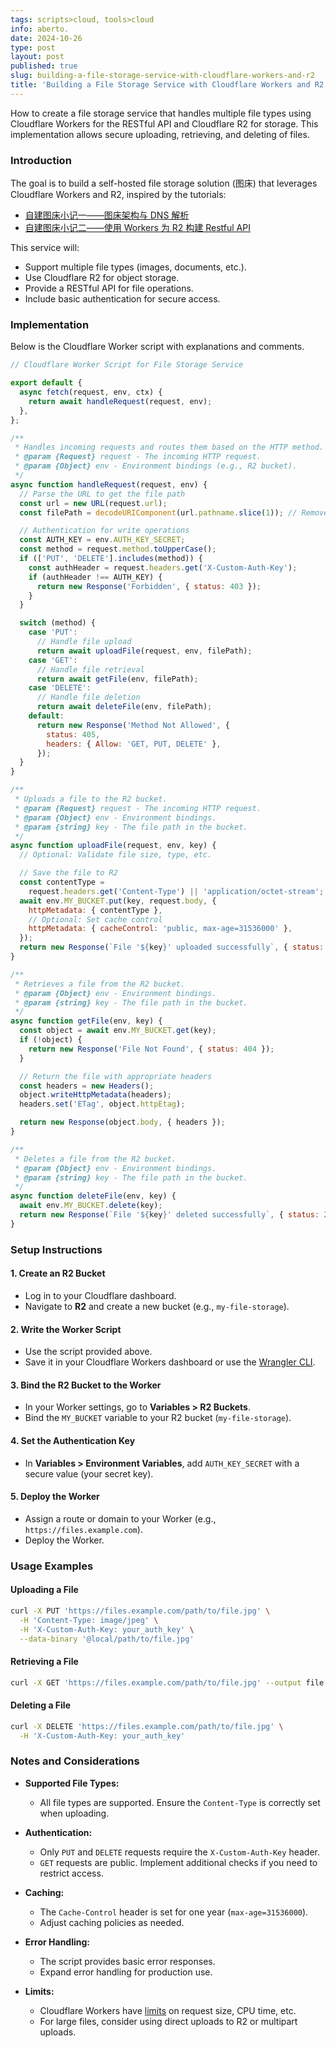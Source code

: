 ```yaml
---
tags: scripts>cloud, tools>cloud
info: aberto.
date: 2024-10-26
type: post
layout: post
published: true
slug: building-a-file-storage-service-with-cloudflare-workers-and-r2
title: 'Building a File Storage Service with Cloudflare Workers and R2'
---
```

How to create a file storage service that handles multiple file types using Cloudflare Workers for the RESTful API and Cloudflare R2 for storage. This implementation allows secure uploading, retrieving, and deleting of files.

### Introduction

The goal is to build a self-hosted file storage solution (图床) that leverages Cloudflare Workers and R2, inspired by the tutorials:

- [自建图床小记一——图床架构与 DNS 解析](https://zhul.in/2024/08/12/new-picbed-based-on-cloudflare-and-upyun/)
- [自建图床小记二——使用 Workers 为 R2 构建 Restful API](https://zhul.in/2024/08/13/build-restful-api-for-cloudflare-r2-with-cloudflare-workers/)

This service will:

- Support multiple file types (images, documents, etc.).
- Use Cloudflare R2 for object storage.
- Provide a RESTful API for file operations.
- Include basic authentication for secure access.

### Implementation

Below is the Cloudflare Worker script with explanations and comments.

```javascript
// Cloudflare Worker Script for File Storage Service

export default {
  async fetch(request, env, ctx) {
    return await handleRequest(request, env);
  },
};

/**
 * Handles incoming requests and routes them based on the HTTP method.
 * @param {Request} request - The incoming HTTP request.
 * @param {Object} env - Environment bindings (e.g., R2 bucket).
 */
async function handleRequest(request, env) {
  // Parse the URL to get the file path
  const url = new URL(request.url);
  const filePath = decodeURIComponent(url.pathname.slice(1)); // Remove leading '/'

  // Authentication for write operations
  const AUTH_KEY = env.AUTH_KEY_SECRET;
  const method = request.method.toUpperCase();
  if (['PUT', 'DELETE'].includes(method)) {
    const authHeader = request.headers.get('X-Custom-Auth-Key');
    if (authHeader !== AUTH_KEY) {
      return new Response('Forbidden', { status: 403 });
    }
  }

  switch (method) {
    case 'PUT':
      // Handle file upload
      return await uploadFile(request, env, filePath);
    case 'GET':
      // Handle file retrieval
      return await getFile(env, filePath);
    case 'DELETE':
      // Handle file deletion
      return await deleteFile(env, filePath);
    default:
      return new Response('Method Not Allowed', {
        status: 405,
        headers: { Allow: 'GET, PUT, DELETE' },
      });
  }
}

/**
 * Uploads a file to the R2 bucket.
 * @param {Request} request - The incoming HTTP request.
 * @param {Object} env - Environment bindings.
 * @param {string} key - The file path in the bucket.
 */
async function uploadFile(request, env, key) {
  // Optional: Validate file size, type, etc.

  // Save the file to R2
  const contentType =
    request.headers.get('Content-Type') || 'application/octet-stream';
  await env.MY_BUCKET.put(key, request.body, {
    httpMetadata: { contentType },
    // Optional: Set cache control
    httpMetadata: { cacheControl: 'public, max-age=31536000' },
  });
  return new Response(`File '${key}' uploaded successfully`, { status: 200 });
}

/**
 * Retrieves a file from the R2 bucket.
 * @param {Object} env - Environment bindings.
 * @param {string} key - The file path in the bucket.
 */
async function getFile(env, key) {
  const object = await env.MY_BUCKET.get(key);
  if (!object) {
    return new Response('File Not Found', { status: 404 });
  }

  // Return the file with appropriate headers
  const headers = new Headers();
  object.writeHttpMetadata(headers);
  headers.set('ETag', object.httpEtag);

  return new Response(object.body, { headers });
}

/**
 * Deletes a file from the R2 bucket.
 * @param {Object} env - Environment bindings.
 * @param {string} key - The file path in the bucket.
 */
async function deleteFile(env, key) {
  await env.MY_BUCKET.delete(key);
  return new Response(`File '${key}' deleted successfully`, { status: 200 });
}
```

### Setup Instructions

#### 1. Create an R2 Bucket

- Log in to your Cloudflare dashboard.
- Navigate to **R2** and create a new bucket (e.g., `my-file-storage`).

#### 2. Write the Worker Script

- Use the script provided above.
- Save it in your Cloudflare Workers dashboard or use the [Wrangler CLI](https://developers.cloudflare.com/workers/wrangler/).

#### 3. Bind the R2 Bucket to the Worker

- In your Worker settings, go to **Variables > R2 Buckets**.
- Bind the `MY_BUCKET` variable to your R2 bucket (`my-file-storage`).

#### 4. Set the Authentication Key

- In **Variables > Environment Variables**, add `AUTH_KEY_SECRET` with a secure value (your secret key).

#### 5. Deploy the Worker

- Assign a route or domain to your Worker (e.g., `https://files.example.com`).
- Deploy the Worker.

### Usage Examples

#### Uploading a File

```bash
curl -X PUT 'https://files.example.com/path/to/file.jpg' \
  -H 'Content-Type: image/jpeg' \
  -H 'X-Custom-Auth-Key: your_auth_key' \
  --data-binary '@local/path/to/file.jpg'
```

#### Retrieving a File

```bash
curl -X GET 'https://files.example.com/path/to/file.jpg' --output file.jpg
```

#### Deleting a File

```bash
curl -X DELETE 'https://files.example.com/path/to/file.jpg' \
  -H 'X-Custom-Auth-Key: your_auth_key'
```

### Notes and Considerations

- **Supported File Types:**

  - All file types are supported. Ensure the `Content-Type` is correctly set when uploading.

- **Authentication:**

  - Only `PUT` and `DELETE` requests require the `X-Custom-Auth-Key` header.
  - `GET` requests are public. Implement additional checks if you need to restrict access.

- **Caching:**

  - The `Cache-Control` header is set for one year (`max-age=31536000`).
  - Adjust caching policies as needed.

- **Error Handling:**

  - The script provides basic error responses.
  - Expand error handling for production use.

- **Limits:**

  - Cloudflare Workers have [limits](https://developers.cloudflare.com/workers/platform/limits/) on request size, CPU time, etc.
  - For large files, consider using direct uploads to R2 or multipart uploads.
